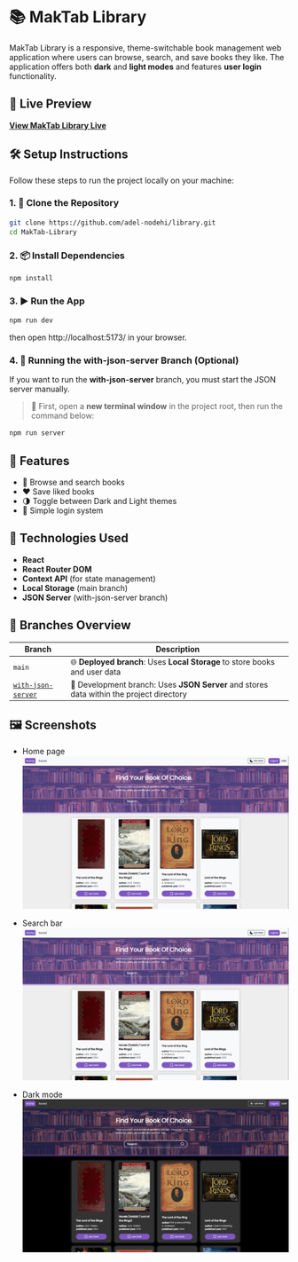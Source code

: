 # 📚 MakTab Library

MakTab Library is a responsive, theme-switchable book management web application where users can browse, search, and save books they like. The application offers both **dark** and **light modes** and features **user login** functionality.

## 🔗 Live Preview

[**View MakTab Library Live**](https://library-ashen-nine.vercel.app/)

## 🛠️ Setup Instructions

Follow these steps to run the project locally on your machine:

### 1. 📁 Clone the Repository

```bash
git clone https://github.com/adel-nodehi/library.git
cd MakTab-Library
```

### 2. 📦 Install Dependencies

```bash
npm install
```

### 3. ▶️ Run the App

```bash
npm run dev
```

then open http://localhost:5173/ in your browser.

### 4. 🧪 Running the with-json-server Branch (Optional)

If you want to run the **with-json-server** branch, you must start the JSON server manually.

> 🧵 First, open a **new terminal window** in the project root, then run the command below:

```bash
npm run server
```

## 🚀 Features

- 🔎 Browse and search books
- ❤️ Save liked books
- 🌗 Toggle between Dark and Light themes
- 🔐 Simple login system

## 🧰 Technologies Used

- **React**
- **React Router DOM**
- **Context API** (for state management)
- **Local Storage** (main branch)
- **JSON Server** (with-json-server branch)

## 🌳 Branches Overview

| Branch                                                                                      | Description                                                                              |
| ------------------------------------------------------------------------------------------- | ---------------------------------------------------------------------------------------- |
| `main`                                                                                      | 🌐 **Deployed branch**: Uses **Local Storage** to store books and user data              |
| [`with-json-server`](https://github.com/your-username/MakTab-Library/tree/with-json-server) | 🧪 Development branch: Uses **JSON Server** and stores data within the project directory |

## 🖼️ Screenshots

- Home page
  ![Homepage - Book List](public/screenshots/home-page.png)

- Search bar
  ![Homepage - Search](public/screenshots/home-page.png)

- Dark mode
  ![Dark Mode Enabled](public/screenshots/dark-mode.png)
